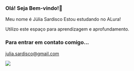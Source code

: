 ### Olá! Seja Bem-vindo!👋

Meu nome é Júlia Sardisco
Estou estudando no ALura!

Utilizo este espaço para aprendizagem e aprofundamento.

### Para entrar em contato comigo...

julia.sardisco@gmail.com

![](https://media1.tenor.com/m/KIpV4rHwju0AAAAC/harry-potter-wand.gif)
